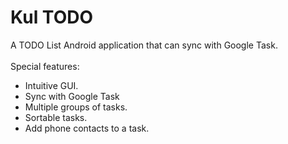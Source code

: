 Kul TODO
=================

A TODO List Android application that can sync with Google Task.
<br/><br/>
Special features:
<ul>
  <li>Intuitive GUI.</li>
  <li>Sync with Google Task</li>
  <li>Multiple groups of tasks.</li>
  <li>Sortable tasks.</li>
  <li>Add phone contacts to a task.</li>
</ul>
